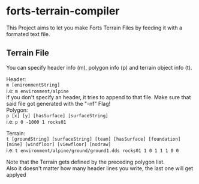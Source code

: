 # forts-terrain-compiler

This Project aims to let you make Forts Terrain Files by feeding it with a formated text file.

## Terrain File
You can specify header info (m), polygon info (p) and terrain object info (t).<br/>

Header:<br/>
``m [enironmentString]``<br/>
i.e: ``m environment/alpine``<br/>
if you don't specify an header, it tries to append to that file. Make sure that said file got generated with the "-nf" Flag! <br/>
Polygon:<br/>
``p [x] [y] [hasSurface] [surfaceString]``<br/>
i.e: ``p 0 -1000 1 rocks01``<br/>

Terrain:<br/>
``t [groundString] [surfaceString] [team] [hasSurface] [foundation] [mine] [windfloor] [viewfloor] [nodraw]``<br/>
i.e: ``t environment/alpine/ground/ground1.dds rocks01 1 0 1 1 1 0 0``<br/>

Note that the Terrain gets defined by the preceding polygon list.<br/>
Also it doesn't matter how many header lines you write, the last one will get applyed
